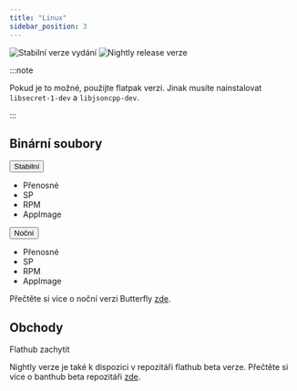 ```yaml
---
title: "Linux"
sidebar_position: 3
---
```


![Stabilní verze vydání](https://img.shields.io/badge/dynamic/yaml?color=c4840d&label=Stable&query=%24.version&url=https%3A%2F%2Fraw.githubusercontent.com%2FLinwoodDev%2Fbutterfly%2Fstable%2Fapp%2Fpubspec.yaml&style=for-the-badge) ![Nightly release verze](https://img.shields.io/badge/dynamic/yaml?color=f7d28c&label=Nightly&query=%24.version&url=https%3A%2F%2Fraw.githubusercontent.com%2FLinwoodDev%2Fbutterfly%2Fnightly%2Fapp%2Fpubspec.yaml&style=for-the-badge)

:::note

Pokud je to možné, použijte flatpak verzi. Jinak musíte nainstalovat `libsecret-1-dev` a `libjsoncpp-dev`.

:::

## Binární soubory

<div className="row margin-bottom--lg padding--sm">
<div className="dropdown dropdown--hoverable margin--sm">
  <button className="button button--outline button--info button--lg">Stabilní</button>
  <ul className="dropdown__menu">
    <li>
      <DownloadButton className="dropdown__link" href="https://github.com/LinwoodDev/butterfly/releases/download/stable/linwood-butterfly-linux.tar.gz">
        Přenosné
      </DownloadButton>
    </li>
    <li>
      <DownloadButton className="dropdown__link" href="https://github.com/LinwoodDev/butterfly/releases/download/stable/linwood-butterfly-linux.deb">
        SP
      </DownloadButton>
    </li>
    <li>
      <DownloadButton className="dropdown__link" href="https://github.com/LinwoodDev/butterfly/releases/download/stable/linwood-butterfly-linux.rpm">
        RPM
      </DownloadButton>
    </li>
    <li>
      <DownloadButton className="dropdown__link" href="https://github.com/LinwoodDev/butterfly/releases/download/stable/linwood-butterfly-linux.AppImage">
        AppImage
      </DownloadButton>
    </li>
  </ul>
</div>
<div className="dropdown dropdown--hoverable margin--sm">
  <button className="button button--outline button--danger button--lg">Noční</button>
  <ul className="dropdown__menu">
    <li>
      <DownloadButton className="dropdown__link" href="https://github.com/LinwoodDev/butterfly/releases/download/nightly/linwood-butterfly-linux.tar.gz">
        Přenosné
      </DownloadButton>
    </li>
    <li>
      <DownloadButton className="dropdown__link" href="https://github.com/LinwoodDev/butterfly/releases/download/nightly/linwood-butterfly-linux.deb">
        SP
      </DownloadButton>
    </li>
    <li>
      <DownloadButton className="dropdown__link" href="https://github.com/LinwoodDev/butterfly/releases/download/nightly/linwood-butterfly-linux.rpm">
        RPM
      </DownloadButton>
    </li>
    <li>
      <DownloadButton className="dropdown__link" href="https://github.com/LinwoodDev/butterfly/releases/download/nightly/linwood-butterfly-linux.AppImage">
        AppImage
      </DownloadButton>
    </li>
  </ul>
</div>
</div>

Přečtěte si více o noční verzi Butterfly [zde](/nightly).

## Obchody

<div className="row margin-bottom--lg padding--sm">
<Link className="button button--outline button--primary button--lg margin--sm" href="https://flathub.org/apps/details/dev.linwood.butterfly">
  Flathub
</Link>
<Link className="button button--outline button--primary button--lg margin--sm" href="https://snapcraft.io/butterfly">
  zachytit
</Link>
</div>

Nightly verze je také k dispozici v repozitáři flathub beta verze. Přečtěte si více o banthub beta repozitáři [zde](https://discourse.flathub.org/t/how-to-use-flathub-beta/2111).
